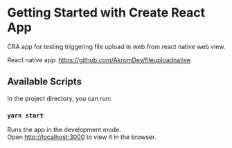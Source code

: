 # Getting Started with Create React App

CRA app for testing triggering file upload in web from react native web view.

React native app: https://github.com/AkromDev/fileuploadnative

## Available Scripts

In the project directory, you can run:

### `yarn start`

Runs the app in the development mode.\
Open [http://localhost:3000](http://localhost:3000) to view it in the browser.
